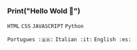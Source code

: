 ### Print("Hello Wold 👋")
`HTML` `CSS` `JAVASCRIPT` `Python`

`Portugues :🇧🇷:`
`Italian :it:`
`English :es:`
